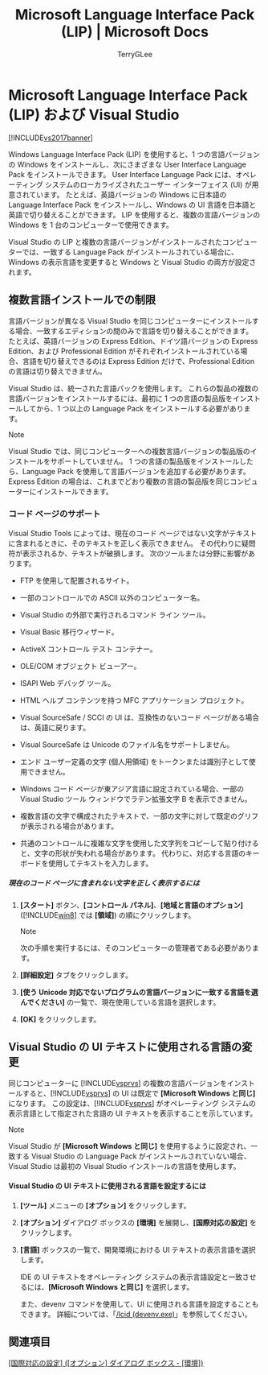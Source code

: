 ﻿---
title: Microsoft Language Interface Pack (LIP) | Microsoft Docs
ms.date: 11/15/2016
ms.prod: visual-studio-dev14
ms.technology: vs-ide-install
ms.topic: conceptual
helpviewer_keywords:
- text [Visual Studio], multiple languages
- Multilingual User Interface [Visual Studio]
- language switching [Visual Studio]
- MUI [Visual Studio]
- multiple language support [Visual Studio SDK]
- Windows Multilingual User Interface
- UI text language [Visual Studio]
- languages, multiple language support
ms.assetid: dc86304b-65b7-47e6-9314-1dfd02ecfa65
caps.latest.revision: 28
author: TerryGLee
ms.author: tglee
manager: jillfra
ms.openlocfilehash: ff4faf3fdd6bd4b9398e3448a63e4c6061d79cfb
ms.sourcegitcommit: 1fc6ee928733e61a1f42782f832ead9f7946d00c
ms.translationtype: MTE95
ms.contentlocale: ja-JP
ms.lasthandoff: 04/22/2019
ms.locfileid: "60096505"
---
# <a name="microsoft-language-interface-packs-lips-and-visual-studio"></a>Microsoft Language Interface Pack (LIP) および Visual Studio
[!INCLUDE[vs2017banner](../includes/vs2017banner.md)]

Windows Language Interface Pack (LIP) を使用すると、1 つの言語バージョンの Windows をインストールし、次にさまざまな User Interface Language Pack をインストールできます。 User Interface Language Pack には、オペレーティング システムのローカライズされたユーザー インターフェイス (UI) が用意されています。 たとえば、英語バージョンの Windows に日本語の Language Interface Pack をインストールし、Windows の UI 言語を日本語と英語で切り替えることができます。 LIP を使用すると、複数の言語バージョンの Windows を 1 台のコンピューターで使用できます。

 Visual Studio の LIP と複数の言語バージョンがインストールされたコンピューターでは、一致する Language Pack がインストールされている場合に、Windows の表示言語を変更すると Windows と Visual Studio の両方が設定されます。

## <a name="limitations-of-multi-language-installations"></a>複数言語インストールでの制限
 言語バージョンが異なる Visual Studio を同じコンピューターにインストールする場合、一致するエディションの間のみで言語を切り替えることができます。 たとえば、英語バージョンの Express Edition、ドイツ語バージョンの Express Edition、および Professional Edition がそれぞれインストールされている場合、言語を切り替えできるのは Express Edition だけで、Professional Edition の言語は切り替えできません。

 Visual Studio は、統一された言語パックを使用します。 これらの製品の複数の言語バージョンをインストールするには、最初に 1 つの言語の製品版をインストールしてから、1 つ以上の Language Pack をインストールする必要があります。

> [!NOTE]
>  Visual Studio では、同じコンピューターへの複数言語バージョンの製品版のインストールをサポートしていません。 1 つの言語の製品版をインストールしたら、Language Pack を使用して言語バージョンを追加する必要があります。 Express Edition の場合は、これまでどおり複数の言語の製品版を同じコンピューターにインストールできます。

### <a name="support-for-code-pages"></a>コード ページのサポート
 Visual Studio Tools によっては、現在のコード ページではない文字がテキストに含まれるときに、そのテキストを正しく表示できません。 その代わりに疑問符が表示されるか、テキストが破損します。 次のツールまたは分野に影響があります。

- FTP を使用して配置されるサイト。

- 一部のコントロールでの ASCII 以外のコンピューター名。

- Visual Studio の外部で実行されるコマンド ライン ツール。

- Visual Basic 移行ウィザード。

- ActiveX コントロール テスト コンテナー。

- OLE/COM オブジェクト ビューアー。

- ISAPI Web デバッグ ツール。

- HTML ヘルプ コンテンツを持つ MFC アプリケーション プロジェクト。

- Visual SourceSafe / SCCI の UI は、互換性のないコード ページがある場合は、英語に戻ります。

- Visual SourceSafe は Unicode のファイル名をサポートしません。

- エンド ユーザー定義の文字 (個人用領域) をトークンまたは識別子として使用できません。

- Windows コード ページが東アジア言語に設定されている場合、一部の Visual Studio ツール ウィンドウでラテン拡張文字 B を表示できません。

- 複数言語の文字で構成されたテキストで、一部の文字に対して既定のグリフが表示される場合があります。

- 共通のコントロールに複雑な文字を使用した文字列をコピーして貼り付けると、文字の形状が失われる場合があります。 代わりに、対応する言語のキーボードを使用してテキストを入力します。

##### <a name="to-correctly-display-characters-that-are-not-included-in-the-current-code-page"></a>現在のコード ページに含まれない文字を正しく表示するには

1. **[スタート]** ボタン、**[コントロール パネル]**、**[地域と言語のオプション]** ([!INCLUDE[win8](../includes/win8-md.md)] では **[領域]**) の順にクリックします。

    > [!NOTE]
    >  次の手順を実行するには、そのコンピューターの管理者である必要があります。

2. **[詳細設定]** タブをクリックします。

3. **[使う Unicode 対応でないプログラムの言語バージョンに一致する言語を選んでください]** の一覧で、現在使用している言語を選択します。

4. **[OK]** をクリックします。

## <a name="changing-the-language-used-for-the-ui-text-in-visual-studio"></a>Visual Studio の UI テキストに使用される言語の変更
 同じコンピューターに [!INCLUDE[vsprvs](../includes/vsprvs-md.md)] の複数の言語バージョンをインストールすると、[!INCLUDE[vsprvs](../includes/vsprvs-md.md)] の UI は既定で **[Microsoft Windows と同じ]** になります。 この設定は、[!INCLUDE[vsprvs](../includes/vsprvs-md.md)] がオペレーティング システムの表示言語として指定された言語の UI テキストを表示することを示しています。

> [!NOTE]
>  Visual Studio が **[Microsoft Windows と同じ]** を使用するように設定され、一致する Visual Studio の Language Pack がインストールされていない場合、Visual Studio は最初の Visual Studio インストールの言語を使用します。

#### <a name="to-set-the-language-that-is-used-for-the-ui-text-in-visual-studio"></a>Visual Studio の UI テキストに使用される言語を設定するには

1. **[ツール]** メニューの **[オプション]** をクリックします。

2. **[オプション]** ダイアログ ボックスの **[環境]** を展開し、**[国際対応の設定]** をクリックします。

3. **[言語]** ボックスの一覧で、開発環境における UI テキストの表示言語を選択します。

    IDE の UI テキストをオペレーティング システムの表示言語設定と一致させるには、**[Microsoft Windows と同じ]** を選択します。

   また、devenv コマンドを使用して、UI に使用される言語を設定することもできます。 詳細については、「[/lcid (devenv.exe)](../ide/reference/lcid-devenv-exe.md)」を参照してください。

## <a name="see-also"></a>関連項目
 [[国際対応の設定] ([オプション] ダイアログ ボックス - [環境])](../ide/reference/international-settings-environment-options-dialog-box.md)
